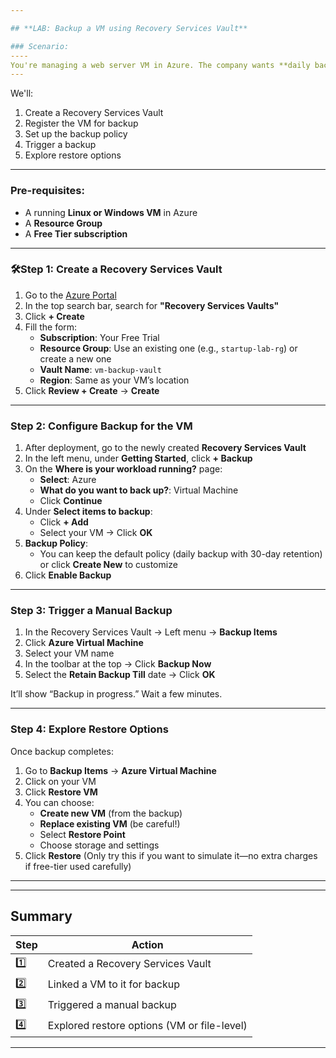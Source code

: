 ```yaml
---

## **LAB: Backup a VM using Recovery Services Vault**

### Scenario:
----
You're managing a web server VM in Azure. The company wants **daily backups** of this VM for disaster recovery.
---
```

We'll:
1. Create a Recovery Services Vault  
2. Register the VM for backup  
3. Set up the backup policy  
4. Trigger a backup  
5. Explore restore options  

---

### **Pre-requisites:**
- A running **Linux or Windows VM** in Azure  
- A **Resource Group**  
- A **Free Tier subscription**

---

### 🛠Step 1: Create a Recovery Services Vault

1. Go to the [Azure Portal](https://portal.azure.com)
2. In the top search bar, search for **"Recovery Services Vaults"**
3. Click **+ Create**
4. Fill the form:
   - **Subscription**: Your Free Trial
   - **Resource Group**: Use an existing one (e.g., `startup-lab-rg`) or create a new one
   - **Vault Name**: `vm-backup-vault`
   - **Region**: Same as your VM’s location
5. Click **Review + Create** → **Create**

---

### Step 2: Configure Backup for the VM

1. After deployment, go to the newly created **Recovery Services Vault**
2. In the left menu, under **Getting Started**, click **+ Backup**
3. On the **Where is your workload running?** page:
   - **Select**: Azure
   - **What do you want to back up?**: Virtual Machine
   - Click **Continue**
4. Under **Select items to backup**:
   - Click **+ Add**
   - Select your VM → Click **OK**
5. **Backup Policy**:
   - You can keep the default policy (daily backup with 30-day retention) or click **Create New** to customize
6. Click **Enable Backup**

---

### Step 3: Trigger a Manual Backup

1. In the Recovery Services Vault → Left menu → **Backup Items**
2. Click **Azure Virtual Machine**
3. Select your VM name
4. In the toolbar at the top → Click **Backup Now**
5. Select the **Retain Backup Till** date → Click **OK**

It’ll show “Backup in progress.” Wait a few minutes.

---

### Step 4: Explore Restore Options

Once backup completes:

1. Go to **Backup Items** → **Azure Virtual Machine**
2. Click on your VM
3. Click **Restore VM**
4. You can choose:
   - **Create new VM** (from the backup)
   - **Replace existing VM** (be careful!)
   - Select **Restore Point**
   - Choose storage and settings
5. Click **Restore** (Only try this if you want to simulate it—no extra charges if free-tier used carefully)

---

---

## Summary

| Step | Action |
|------|--------|
| 1️⃣ | Created a Recovery Services Vault |
| 2️⃣ | Linked a VM to it for backup |
| 3️⃣ | Triggered a manual backup |
| 4️⃣ | Explored restore options (VM or file-level) |

---

